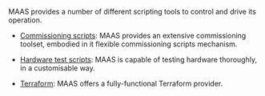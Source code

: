 <!-- "Scripts reference" -->
MAAS provides a number of different scripting tools to control and drive its operation.

- [Commissioning scripts](/t/commissioning-scripts-reference/6605): MAAS provides an extensive commissioning toolset, embodied in it flexible commissioning scripts mechanism.

- [Hardware test scripts](/t/hardware-test-scripts-reference/5392): MAAS is capable of testing hardware thoroughly, in a customisable way.

- [Terraform](/t/maas-terraform-reference/6327): MAAS offers a fully-functional Terraform provider.
